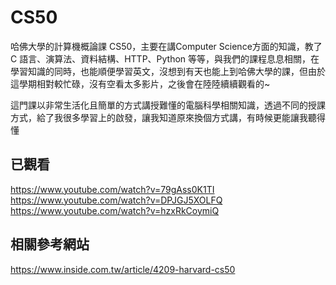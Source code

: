 # CS50
哈佛大學的計算機概論課 CS50，主要在講Computer Science方面的知識，教了 C 語言、演算法、資料結構、HTTP、Python 等等，與我們的課程息息相關，在學習知識的同時，也能順便學習英文，沒想到有天也能上到哈佛大學的課，但由於這學期相對較忙碌，沒有空看太多影片，之後會在陸陸續續觀看的~

這門課以非常生活化且簡單的方式講授難懂的電腦科學相關知識，透過不同的授課方式，給了我很多學習上的啟發，讓我知道原來換個方式講，有時候更能讓我聽得懂

## 已觀看
https://www.youtube.com/watch?v=79gAss0K1TI
https://www.youtube.com/watch?v=DPJGJ5XOLFQ
https://www.youtube.com/watch?v=hzxRkCoymiQ

## 相關參考網站
https://www.inside.com.tw/article/4209-harvard-cs50
